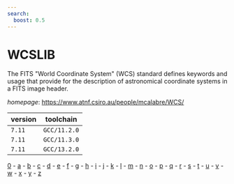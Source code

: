 ```yaml
---
search:
  boost: 0.5
---
```

# WCSLIB

The FITS "World Coordinate System" (WCS) standard defines keywords  and usage that provide for the description of astronomical coordinate systems in a  FITS image header.

*homepage*: <https://www.atnf.csiro.au/people/mcalabre/WCS/>

version | toolchain
--------|----------
``7.11`` | ``GCC/11.2.0``
``7.11`` | ``GCC/11.3.0``
``7.11`` | ``GCC/13.2.0``

[0](../0/index.md) - [a](../a/index.md) - [b](../b/index.md) - [c](../c/index.md) - [d](../d/index.md) - [e](../e/index.md) - [f](../f/index.md) - [g](../g/index.md) - [h](../h/index.md) - [i](../i/index.md) - [j](../j/index.md) - [k](../k/index.md) - [l](../l/index.md) - [m](../m/index.md) - [n](../n/index.md) - [o](../o/index.md) - [p](../p/index.md) - [q](../q/index.md) - [r](../r/index.md) - [s](../s/index.md) - [t](../t/index.md) - [u](../u/index.md) - [v](../v/index.md) - [w](../w/index.md) - [x](../x/index.md) - [y](../y/index.md) - [z](../z/index.md)

